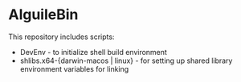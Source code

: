 # AlguileBin
This repository includes scripts:

* DevEnv - to initialize shell build environment
* shlibs.x64-{darwin-macos | linux} - for setting up shared library environment variables for linking
